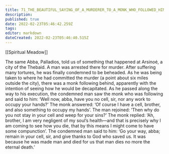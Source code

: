 ```yaml
---
title: 71_THE_BEAUTIFUL_SAYING_OF_A_MURDERER_TO_A_MONK_WHO_FOLLOWED_HIM_WHEN_HE_WAS_BEING_LED_TO_EXECUTION
description: 
published: true
date: 2022-02-23T05:46:42.259Z
tags: 
editor: markdown
dateCreated: 2022-02-23T05:46:40.515Z
---
```


[[Spiritual Meadow]]
 
The same Abba, Palladios, told us of something that happened at Arsinoé, a city of the Thebaid. A man was arrested there for murder. After suffering many tortures, he was finally condemned to be beheaded. As he was being taken to where he had committed the murder (a point about six miles outside the city), there was a monk following behind, apparently with the intention of seeing how he would be decapitated. As he passed along the way to his execution, the condemned man saw the monk who was following and said to him: ‘Well now, abba, have you no cell, sir, nor any work to occupy your hands?’ The monk answered: ‘Of course I have a cell, brother, and also something to occupy my hands’. The man rejoined: ‘Then why do you not stay in your cell and weep for your sins?’ The monk replied: ‘Ah, brother, I am very negligent of my soul’s health—and that is precisely why I am coming to see how you die, that by this means I might come to have some compunction’. The condemned man said to him: ‘Go your way, abba; remain in your cell, sir, and give thanks to God who saved us. It was because he was made man and died for us that man dies no more the eternal death.’ 
